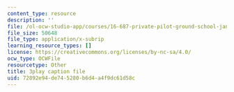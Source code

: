 ```yaml
---
content_type: resource
description: ''
file: /ol-ocw-studio-app/courses/16-687-private-pilot-ground-school-january-iap-2019/72892e94de745280b6d4a4f9dc61d58c_jeI3wpulyPw.vtt
file_size: 50648
file_type: application/x-subrip
learning_resource_types: []
license: https://creativecommons.org/licenses/by-nc-sa/4.0/
ocw_type: OCWFile
resourcetype: Other
title: 3play caption file
uid: 72892e94-de74-5280-b6d4-a4f9dc61d58c
---
```

